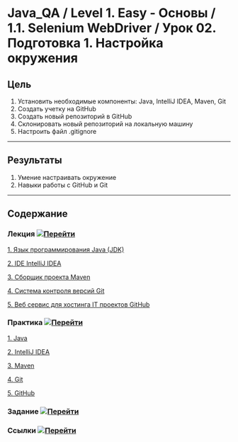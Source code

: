 # Java_QA / Level 1. Easy - Основы / 1.1. Selenium WebDriver / Урок 02. Подготовка 1. Настройка окружения

## Цель

1. Установить необходимые компоненты: Java, IntelliJ IDEA, Maven, Git
2. Создать учетку на GitHub
3. Создать новый репозиторий в GitHub 
4. Склонировать новый репозиторий на локальную машину
5. Настроить файл .gitignore

***

## Результаты 

1. Умение настраивать окружение
2. Навыки работы с GitHub и Git

***

## Содержание

### Лекция [![Перейти](https://img.shields.io/badge/-%D0%9F%D0%B5%D1%80%D0%B5%D0%B9%D1%82%D0%B8-blue)](1.%20Лекция.md)
           
[1. Язык программирования Java (JDK)](1.%20Лекция.md#1.-Язык-программирования-Java-(JDK))

[2. IDE IntelliJ IDEA](1.%20Лекция.md#2.-IDE-IntelliJ-IDEA)
   
[3. Сборщик проекта Maven](1.%20Лекция.md#3.-Сборщик-проекта-Maven)
   
[4. Система контроля версий Git](1.%20Лекция.md#4.-Система-контроля-версий-Git)

[5. Веб сервис для хостинга IT проектов GitHub](1.%20Лекция.md#5.-Веб-сервис-для-хостинга-IT-проектов-GitHub)

### Практика [![Перейти](https://img.shields.io/badge/-%D0%9F%D0%B5%D1%80%D0%B5%D0%B9%D1%82%D0%B8-blue)](2.%20Практика.md)

[1. Java](2.%20Практика.md#1.-Java)

[2. IntelliJ IDEA](2.%20Практика.md#2.-IntelliJ-IDEA)

[3. Maven](2.%20Практика.md#3.-Maven)

[4. Git](2.%20Практика.md#4.-Git)

[5. GitHub](2.%20Практика.md#5.-GitHub)

### Задание [![Перейти](https://img.shields.io/badge/-%D0%9F%D0%B5%D1%80%D0%B5%D0%B9%D1%82%D0%B8-blue)](3.%20Задание.md)

### Ссылки [![Перейти](https://img.shields.io/badge/-%D0%9F%D0%B5%D1%80%D0%B5%D0%B9%D1%82%D0%B8-blue)](4.%20Ссылки.md)